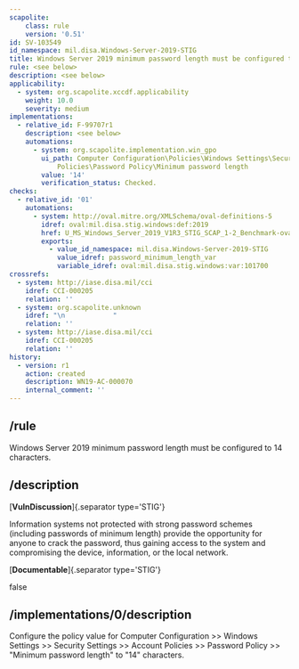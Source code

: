 ```yaml
---
scapolite:
    class: rule
    version: '0.51'
id: SV-103549
id_namespace: mil.disa.Windows-Server-2019-STIG
title: Windows Server 2019 minimum password length must be configured to 14 characters.
rule: <see below>
description: <see below>
applicability:
  - system: org.scapolite.xccdf.applicability
    weight: 10.0
    severity: medium
implementations:
  - relative_id: F-99707r1
    description: <see below>
    automations:
      - system: org.scapolite.implementation.win_gpo
        ui_path: Computer Configuration\Policies\Windows Settings\Security Settings\Account
            Policies\Password Policy\Minimum password length
        value: '14'
        verification_status: Checked.
checks:
  - relative_id: '01'
    automations:
      - system: http://oval.mitre.org/XMLSchema/oval-definitions-5
        idref: oval:mil.disa.stig.windows:def:2019
        href: U_MS_Windows_Server_2019_V1R3_STIG_SCAP_1-2_Benchmark-oval.xml
        exports:
          - value_id_namespace: mil.disa.Windows-Server-2019-STIG
            value_idref: password_minimum_length_var
            variable_idref: oval:mil.disa.stig.windows:var:101700
crossrefs:
  - system: http://iase.disa.mil/cci
    idref: CCI-000205
    relation: ''
  - system: org.scapolite.unknown
    idref: "\n            "
    relation: ''
  - system: http://iase.disa.mil/cci
    idref: CCI-000205
    relation: ''
history:
  - version: r1
    action: created
    description: WN19-AC-000070
    internal_comment: ''
---
```



## /rule

Windows Server 2019 minimum password length must be configured to 14 characters.

## /description

[**VulnDiscussion**]{.separator type='STIG'}

Information systems not protected with strong password schemes (including passwords of minimum length) provide the opportunity for anyone to crack the password, thus gaining access to the system and compromising the device, information, or the local network.

[**Documentable**]{.separator type='STIG'}

false

## /implementations/0/description

Configure the policy value for Computer Configuration >> Windows Settings >> Security Settings >> Account Policies >> Password Policy >> "Minimum password length" to "14" characters.
